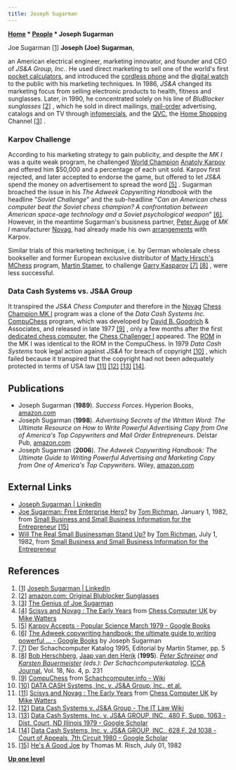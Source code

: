 ```yaml
---
title: Joseph Sugarman
---
```

**[Home](Home "Home") \* [People](People "People") \* Joseph Sugarman**



 [](http://www.linkedin.com/pub/joseph-sugarman/1/4/b47) Joe Sugarman <a id="cite-note-1" href="#cite-ref-1">[1]</a> 
**Joseph (Joe) Sugarman**,  

an American electrical engineer, marketing innovator, and founder and CEO of *JS&A Group, Inc.*. He used direct marketing to sell one of the world's first [pocket calculators](https://en.wikipedia.org/wiki/Calculator), and introduced the [cordless phone](https://en.wikipedia.org/wiki/Cordless_telephone) and the [digital watch](https://en.wikipedia.org/wiki/Watch#Digital) to the public with his marketing techniques. In 1986, *JS&A* changed its marketing focus from selling electronic products to health, fitness and sunglasses. Later, in 1990, he concentrated solely on his line of *BluBlocker sunglasses* <a id="cite-note-2" href="#cite-ref-2">[2]</a> , which he sold in direct mailings, [mail-order](https://en.wikipedia.org/wiki/Mail_order) advertising, catalogs and on TV through [infomercials](https://en.wikipedia.org/wiki/Infomercial), and the [QVC](https://en.wikipedia.org/wiki/QVC), the [Home Shopping](https://en.wikipedia.org/wiki/Home_shopping) Channel <a id="cite-note-3" href="#cite-ref-3">[3]</a> . 



### Karpov Challenge


According to his marketing strategy to gain publicity, and despite the *MK I* was a quite weak program, he challenged [World Champion](https://en.wikipedia.org/wiki/World_Chess_Championship) [Anatoly Karpov](https://en.wikipedia.org/wiki/Anatoly_Karpov) and offered him $50,000 and a percentage of each unit sold. Karpov first rejected, and later accepted to endorse the game, but offered to let *JS&A* spend the money on advertisement to spread the word <a id="cite-note-5" href="#cite-ref-5">[5]</a> . Sugarman broached the issue in his *The Adweek Copywriting Handbook* with the headline "*Soviet Challenge*" and the sub-headline "*Can an American chess computer beat the Soviet chess champion? A confrontation between American space-age technology and a Soviet psychological weapon*" <a id="cite-note-6" href="#cite-ref-6">[6]</a>. However, in the meantime Sugarman's busisness partner, [Peter Auge](Peter_Auge "Peter Auge") of *MK I* manufacturer [Novag](Novag "Novag"), had already made his own [arrangements](Chess_Champion_MK_I#KarpovsAdvertisement "Chess Champion MK I") with Karpov. 


Similar trials of this marketing technique, i.e. by German wholesale chess bookseller and former European exclusive distributor of [Marty Hirsch's](Marty_Hirsch "Marty Hirsch") [MChess](MChess "MChess") program, [Martin Stamer](Martin_Stamer "Martin Stamer"), to challenge [Garry Kasparov](Garry_Kasparov "Garry Kasparov") <a id="cite-note-7" href="#cite-ref-7">[7]</a> <a id="cite-note-8" href="#cite-ref-8">[8]</a> , were less successful. 




### Data Cash Systems vs. JS&A Group


It transpired the *JS&A Chess Computer* and therefore in the [Novag](Novag "Novag") [Chess Champion MK I](Chess_Champion_MK_I "Chess Champion MK I") program was a clone of the *Data Cash Systems Inc.* [CompuChess](CompuChess "CompuChess") program, which was developed by [David B. Goodrich](index.php?title=David_B._Goodrich&action=edit&redlink=1 "David B. Goodrich (page does not exist)") & Associates, and released in late 1977 <a id="cite-note-9" href="#cite-ref-9">[9]</a> , only a few months after the first [dedicated chess computer](Dedicated_Chess_Computers "Dedicated Chess Computers"), the [Chess Challenger I](Chess_Challenger "Chess Challenger") appeared. The [ROM](Memory#ROM "Memory") in the MK I was identical to the ROM in the CompuChess. In 1979 *Data Cash Systems* took legal action against *JS&A* for breach of copyright <a id="cite-note-10" href="#cite-ref-10">[10]</a> , which failed because it transpired that the copyright had not been adequately protected in terms of USA law <a id="cite-note-11" href="#cite-ref-11">[11]</a> <a id="cite-note-12" href="#cite-ref-12">[12]</a> <a id="cite-note-13" href="#cite-ref-13">[13]</a> <a id="cite-note-14" href="#cite-ref-14">[14]</a>.



## Publications


* Joseph Sugarman (**1989**). *Success Forces*. Hyperion Books, [amazon.com](http://www.amazon.com/Success-Forces-Joseph-Sugarman/dp/094835349X)
* Joseph Sugarman (**1998**). *Advertising Secrets of the Written Word: The Ultimate Resource on How to Write Powerful Advertising Copy from One of America's Top Copywriters and Mail Order Entrepreneurs*. Delstar Pub, [amazon.com](http://www.amazon.com/Advertising-Secrets-Written-Word-Entrepreneurs/dp/1891686003)
* Joseph Sugarman (**2006**). *The Adweek Copywriting Handbook: The Ultimate Guide to Writing Powerful Advertising and Marketing Copy from One of America's Top Copywriters.* Wiley, [amazon.com](http://www.amazon.com/Adweek-Copywriting-Handbook-Advertising-Copywriters/dp/0470051248)


## External Links


* [Joseph Sugarman | LinkedIn](http://www.linkedin.com/pub/joseph-sugarman/1/4/b47)
* [Joe Sugarman: Free Enterprise Hero?](http://www.inc.com/magazine/19820101/5254.html) by [Tom Richman](http://www.linkedin.com/pub/tom-richman/4/486/348), January 1, 1982, from [Small Business and Small Business Information for the Entrepreneur](http://www.inc.com/) <a id="cite-note-15" href="#cite-ref-15">[15]</a>
* [Will The Real Small Businessman Stand Up?](http://www.inc.com/magazine/19820701/8928.html) by [Tom Richman](http://www.linkedin.com/pub/tom-richman/4/486/348), July 1, 1982, from [Small Business and Small Business Information for the Entrepreneur](http://www.inc.com/)


## References


1. <a id="cite-ref-1" href="#cite-note-1">[1]</a> [Joseph Sugarman | LinkedIn](http://www.linkedin.com/pub/joseph-sugarman/1/4/b47)
2. <a id="cite-ref-2" href="#cite-note-2">[2]</a> [amazon.com: Original Blublocker Sunglasses](http://www.amazon.com/Blublocker-Original-Sunglasses/dp/B000N4KAXU)
3. <a id="cite-ref-3" href="#cite-note-3">[3]</a> [The Genius of Joe Sugarman](http://www.joesugarman.net/old_backup/)
4. <a id="cite-ref-4" href="#cite-note-4">[4]</a> [Scisys and Novag : The Early Years](http://www.chesscomputeruk.com/html/scisys_and_novag___the_early_y.html) from [Chess Computer UK](http://www.chesscomputeruk.com/index.html) by [Mike Watters](Mike_Watters "Mike Watters")
5. <a id="cite-ref-5" href="#cite-note-5">[5]</a> [Karpov Accepts - Popular Science March 1979 - Google Books](http://books.google.de/books?id=fgEAAAAAMBAJ&pg=PA21&lpg=PA21&source=bl&ots=eaMgfAOx-j&sig=RtU-YrzsPWpN_-C_YkWrcIv3vy4&hl=en&ei=nhgeTZy5EsjEswalyIj7DQ&sa=X&oi=book_result&ct=result&resnum=4&ved=0CDMQ6AEwAw#v=onepage&q&f=false)
6. <a id="cite-ref-6" href="#cite-note-6">[6]</a> [The Adweek copywriting handbook: the ultimate guide to writing powerful ... - Google Books](http://books.google.com/books?id=p_d3HYsgR8wC&pg=PA73&lpg=PA73&dq=Karpov+%22JS%26A%22&source=bl&ots=jUvejvOnXG&sig=dYZwxXmNWq7usu-35GqQlm0Os7U&hl=en&sa=X&oi=book_result&resnum=1&ct=result#v=onepage&q=Karpov%20%22JS%26A%22&f=false) by Joseph Sugarman
7. <a id="cite-ref-7" href="#cite-note-7">[7]</a> Der Schachcomputer Katalog 1995, Editorial by Martin Stamer, pp. 5
8. <a id="cite-ref-8" href="#cite-note-8">[8]</a> [Bob Herschberg](Bob_Herschberg "Bob Herschberg"), [Jaap van den Herik](Jaap_van_den_Herik "Jaap van den Herik") (**1995**). *[Peter Schreiner](Peter_Schreiner "Peter Schreiner") and [Karsten Bauermeister](Karsten_Bauermeister "Karsten Bauermeister") (eds.): Der Schachcomputerkatalog*. [ICCA Journal](ICGA_Journal "ICGA Journal"), Vol. 18, No. 4, p. 231
9. <a id="cite-ref-9" href="#cite-note-9">[9]</a> [CompuChess](http://www.schach-computer.info/wiki/index.php/CompuChess) from [Schachcomputer.info - Wiki](http://www.schach-computer.info/wiki/index.php/Hauptseite_En)
10. <a id="cite-ref-10" href="#cite-note-10">[10]</a> [DATA CASH Systems, Inc. v. JS&A Group, Inc., et al.](http://www2.newpaltz.edu/%7Ezuckerpr/cases/data-chs.htm)
11. <a id="cite-ref-11" href="#cite-note-11">[11]</a> [Scisys and Novag : The Early Years](http://www.chesscomputeruk.com/html/scisys_and_novag___the_early_y.html) from [Chess Computer UK](http://www.chesscomputeruk.com/index.html) by [Mike Watters](Mike_Watters "Mike Watters")
12. <a id="cite-ref-12" href="#cite-note-12">[12]</a> [Data Cash Systems v. JS&A Group - The IT Law Wiki](http://itlaw.wikia.com/wiki/Data_Cash_Systems_v._JS%26A_Group)
13. <a id="cite-ref-13" href="#cite-note-13">[13]</a> [Data Cash Systems, Inc. v. JS&A GROUP, INC., 480 F. Supp. 1063 - Dist. Court, ND Illinois 1979 - Google Scholar](http://scholar.google.com/scholar_case?case=2740925334562415320)
14. <a id="cite-ref-14" href="#cite-note-14">[14]</a> [Data Cash Systems, Inc. v. JS&A GROUP, INC., 628 F. 2d 1038 - Court of Appeals, 7th Circuit 1980 - Google Scholar](http://scholar.google.com/scholar_case?case=6047525544656937218)
15. <a id="cite-ref-15" href="#cite-note-15">[15]</a> [He's A Good Joe](http://www.inc.com/magazine/19820701/1262.html) by Thomas M. Risch, July 01, 1982

**[Up one level](People "People")**







 
